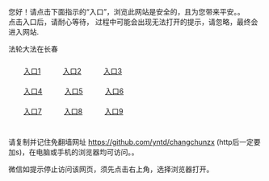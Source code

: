 您好！请点击下面指示的“入口”，浏览此网站是安全的，且为您带来平安。。 <br/>
点击入口后，请耐心等待， 过程中可能会出现无法打开的提示，请忽略，最终会进入网站. </br>

法轮大法在长春<br/>
<div style="padding:10px"><a style="margin:20px" target="_blank" href="https://d2kwurdbcnycn9.cloudfront.net/2Qpsp?bxgccxwf" id="ccLink1" rel="nofollow">入口1</a> <a target="_blank" style="margin:20px" href="https://do3n5sv71gfgf.cloudfront.net/2Qpsp?kqzrmr" id="ccLink2" rel="nofollow">入口2</a> <a style="margin:20px" target="_blank" href="https://dv7olb53u0qc8.cloudfront.net/2Qpsp?kgmdhfs" id="ccLink3" rel="nofollow">入口3</a></div>

<div style="padding:10px" ><a style="margin:20px" target="_blank" href="https://d2kwurdbcnycn9.cloudfront.net/2Qpsp?bxgccxwf" id="ccLink4" rel="nofollow">入口4</a> <a style="margin:20px" href="https://do3n5sv71gfgf.cloudfront.net/2Qpsp?kqzrmr" target="_blank" id="ccLink5" rel="nofollow">入口5</a> <a style="margin:20px" href="https://dv7olb53u0qc8.cloudfront.net/2Qpsp?kgmdhfs" target="_blank" id="ccLink6" rel="nofollow">入口6</a></div>

<div style="padding:10px"><a style="margin:20px" target="_blank" href="https://d2kwurdbcnycn9.cloudfront.net/2Qpsp?bxgccxwf" id="ccLink7" rel="nofollow">入口7</a> <a style="margin:20px" href="https://do3n5sv71gfgf.cloudfront.net/2Qpsp?kqzrmr" target="_blank" id="ccLink8" rel="nofollow">入口8</a> <a style="margin:20px" target="_blank" href="https://dv7olb53u0qc8.cloudfront.net/2Qpsp?kgmdhfs" id="ccLink9" rel="nofollow">入口9</a></div>

<br/>



请复制并记住免翻墙网址 https://github.com/yntd/changchunzx (http后一定要加s)，在电脑或手机的浏览器均可访问。。<br/>

微信如提示停止访问该网页，须先点击右上角，选择浏览器打开。
